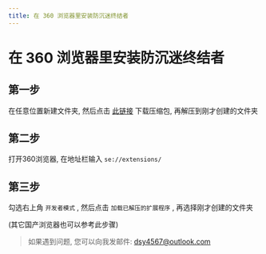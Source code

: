 ```yaml
---
title: 在 360 浏览器里安装防沉迷终结者
---
```


# 在 360 浏览器里安装防沉迷终结者

## 第一步

在任意位置新建文件夹, 然后点击 [此链接](https://fcmsb250.github.io/crx/extension_v1.3_mv2.zip) 下载压缩包, 再解压到刚才创建的文件夹

## 第二步
打开360浏览器, 在地址栏输入 `se://extensions/` 

## 第三步
勾选右上角 `开发者模式` , 然后点击 `加载已解压的扩展程序` , 再选择刚才创建的文件夹

(其它国产浏览器也可以参考此步骤)
> 如果遇到问题, 您可以向我发邮件: dsy4567@outlook.com